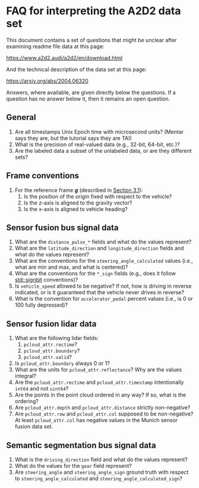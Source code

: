 # FAQ for interpreting the A2D2 data set

This document contains a set of questions that might be unclear after examining readme file data at this page:

https://www.a2d2.audi/a2d2/en/download.html

And the technical description of the data set at this page:

https://arxiv.org/abs/2004.06320

Answers, where available, are given directly below the questions. If a question has no answer below it, then it remains an open question.

## General

1. Are all timestamps Unix Epoch time with microsecond units? (Mentar says they are, but the tutorial says they are TAI)
1. What is the precision of real-valued data (e.g., 32-bit, 64-bit, etc.)?
1. Are the labeled data a subset of the unlabeled data, or are they different sets?

## Frame conventions

1. For the reference frame ***g*** (described in [Section 3.1](https://arxiv.org/pdf/2004.06320.pdf)):
    1. Is the position of the origin fixed with respect to the vehicle?
    1. Is the z-axis is aligned to the gravity vector?
    1. Is the x-axis is aligned to vehicle heading?

## Sensor fusion bus signal data

1. What are the `distance_pulse_*` fields and what do the values represent?
1. What are the `latitude_direction` and `longitude_direction` fields and what do the values represent?
1. What are the conventions for the `steering_angle_calculated` values (i.e., what are min and max, and what is centered)?
1. What are the conventions for the `*_sign` fields (e.g., does it follow [std::signbit](https://www.cplusplus.com/reference/cmath/signbit/) conventions)?
1. Is `vehicle_speed` allowed to be negative? If not, how is driving in reverse indicated, or is it guaranteed that the vehicle never drives in reverse?
1. What is the convention for `accelerator_pedal` percent values (i.e., is 0 or 100 fully depressed)?

## Sensor fusion lidar data

1. What are the following lidar fields:
    1. `pcloud_attr.rectime`?
    1. `pcloud_attr.boundary`?
    1. `pcloud_attr.valid`?
1. Is `pcloud_attr.boundary` always 0 or 1?
1. What are the units for `pcloud_attr.reflectance`? Why are the values integral?
1. Are the `pcloud_attr.rectime` and `pcloud_attr.timestamp` intentionally `int64` and not `uint64`?
1. Are the points in the point cloud ordered in any way? If so, what is the ordering?
1. Are `pcloud_attr.depth` and `pcloud_attr.distance` strictly non-negative?
1. Are `pcloud_attr.row` and `pcloud_attr.col` supposed to be non-negative? At least `pcloud_attr.col` has negative values in the Munich sensor fusion data set.

## Semantic segmentation bus signal data

1. What is the `driving_direction` field and what do the values represent?
1. What do the values for the `gear` field represent?
1. Are `steering_angle` and `steering_angle_sign` ground truth with respect to `steering_angle_calculated` and `steering_angle_calculated_sign`?

